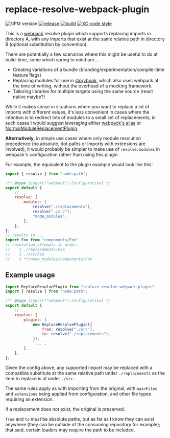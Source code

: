# replace-resolve-webpack-plugin
![NPM version](https://badge.fury.io/js/replace-resolve-webpack-plugin.svg)
[![release](https://github.com/dominicbirch/replace-resolve-webpack-plugin/actions/workflows/release.yml/badge.svg)](https://github.com/dominicbirch/replace-resolve-webpack-plugin/actions/workflows/release.yml)
[![build](https://github.com/dominicbirch/replace-resolve-webpack-plugin/actions/workflows/test.yml/badge.svg)](https://github.com/dominicbirch/replace-resolve-webpack-plugin/actions/workflows/test.yml)
[![XO code style](https://img.shields.io/badge/code_style-XO-5ed9c7.svg)](https://github.com/sindresorhus/xo)

This is a [webpack](https://webpack.js.org) resolve plugin which supports replacing imports in directory A, with any imports that exist at the same relative path in directory B (optional substitution by convention).  

There are potentially a few scenarios where this might be useful to do at build-time, some which spring to mind are...
* Creating variations of a bundle (branding/experimentation/compile-time feature flags)
* Replacing modules for use in [storybook](https://storybook.js.org), which also uses webpack at the time of writing, without the overhead of a mocking framework.
* Tailoring libraries for multiple targets using the same source (react native maybe?)

While it makes sense in situations where you want to replace a lot of imports with different values, it's less convenient in cases where the intention is to redirect lots of modules to a small set of replacements; in such cases I would suggest leveraging either [webpack's alias](https://webpack.js.org/configuration/resolve/#resolvealias) or [NormalModuleReplacementPlugin](https://webpack.js.org/plugins/normal-module-replacement-plugin/).

**Alternatively,** in simple use cases where only module resolution precedence (no absolute, dot paths or imports with extensions are involved), it would probably be simpler to make use of `resolve.modules` in webpack's configuration rather than using this plugin.  

For example, the equivalent to the plugin example would look like this:
```mjs
import { resolve } from "node:path";

/** @type {import("webpack").Configuration} */
export default {
    // ...
    resolve: {
        modules: [
            resolve("./replacements"), 
            resolve("./src"),
            "node_modules",
        ],
    },
};
// results in ...
import Foo from "components/Foo" 
// resolution attempts in order:
//    1 ./replacements/Foo
//    2 ./src/Foo 
//    3 **/node_modules/components/Foo
```

## Example usage
```mjs
import ReplaceResolvePlugin from "replace-resolve-webpack-plugin";
import { resolve } from "node:path";

/** @type {import("webpack").Configuration} */
export default {
    // ...
    resolve: {
        plugins: [
            new ReplaceResolvePlugin({
                from: resolve("./src"),
                to: resolve("./replacements"),
            }),
            `...`,
        ],
    },
};
```
Given the config above, any supported import may be replaced with a compatible substitute at the same relative path under `./replacements` as the item to replace is at under `./src`.  

The same rules apply as with importing from the original, with `mainFiles` and `extensions` being applied from configuration, and other file types requiring an extension.

If a replacement does not exist, the original is preserved.

`from` and `to` _must_ be absolute paths, but as far as I know they can exist anywhere (they can be outside of the consuming repository for example); that said, certain loaders may require the path to be included.
